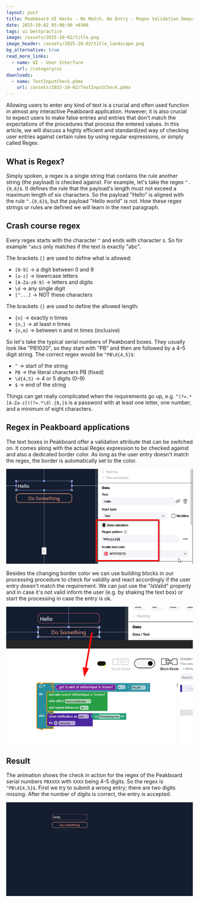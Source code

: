 ```yaml
---
layout: post
title: Peakboard UI Hacks - No Match, No Entry - Regex Validation Demystified
date: 2025-10-02 05:00:00 +0300
tags: ui bestpractice
image: /assets/2025-10-02/title.png
image_header: /assets/2025-10-02/title_landscape.png
bg_alternative: true
read_more_links:
  - name: UI - User Interface
    url: /category/ui
downloads:
  - name: TextInputCheck.pbmx
    url: /assets/2025-10-02/TextInputCheck.pbmx
---
```

Allowing users to enter any kind of text is a crucial and often used function in almost any interactive Peakboard application. However, it is also crucial to expect users to make false entries and entries that don't match the expectations of the procedures that process the entered values.
In this article, we will discuss a highly efficient and standardized way of checking user entries against certain rules by using regular expressions, or simply called Regex.

## What is Regex?

Simply spoken, a regex is a single string that contains the rule another string (the payload) is checked against. For example, let's take the regex `^.{0,6}$`. It defines the rule that the payload's length must not exceed a maximum length of six characters. So the payload "Hello" is aligned with the rule `^.{0,6}$`, but the payload "Hello world" is not. How these regex strings or rules are defined we will learn in the next paragraph.

## Crash course regex

Every regex starts with the character `^` and ends with character `$`. So for example `^abc$` only matches if the text is exactly "abc".

The brackets `[]` are used to define what is allowed:

* `[0-9]` → a digit between 0 and 9
* `[a-z]` → lowercase letters
* `[A-Za-z0-9]` → letters and digits
* `\d` → any single digit
* `[^...]` → NOT these characters

The brackets `{}` are used to define the allowed length:

* `{n}` → exactly n times
* `{n,}` → at least n times
* `{n,m}` → between n and m times (inclusive)

So let's take the typical serial numbers of Peakboard boxes. They usually look like "PB1020", so they start with "PB" and then are followed by a 4–5 digit string. The correct regex would be `^PB\d{4,5}$`:

* `^` → start of the string
* `PB` → the literal characters PB (fixed)
* `\d{4,5}` → 4 or 5 digits (0–9)
* `$` → end of the string

Things can get really complicated when the requirements go up, e.g. `^(?=.*[A-Za-z])(?=.*\d).{8,}$` is a password with at least one letter, one number, and a minimum of eight characters.

## Regex in Peakboard applications

The text boxes in Peakboard offer a validation attribute that can be switched on. It comes along with the actual Regex expression to be checked against and also a dedicated border color. As long as the user entry doesn't match the regex, the border is automatically set to the color.

![image](/assets/2025-10-02/010.png)

Besides the changing border color we can use building blocks in our processing procedure to check for validity and react accordingly if the user entry doesn't match the requirement. We can just use the "IsValid" property and in case it's not valid inform the user (e.g. by shaking the text box) or start the processing in case the entry is ok.

![image](/assets/2025-10-02/020.png)

## Result

The animation shows the check in action for the regex of the Peakboard serial numbers `PBXXXX` with `XXXX` being 4–5 digits. So the regex is `^PB\d{4,5}$`. First we try to submit a wrong entry; there are two digits missing. After the number of digits is correct, the entry is accepted.

![image](/assets/2025-10-02/result.gif)

